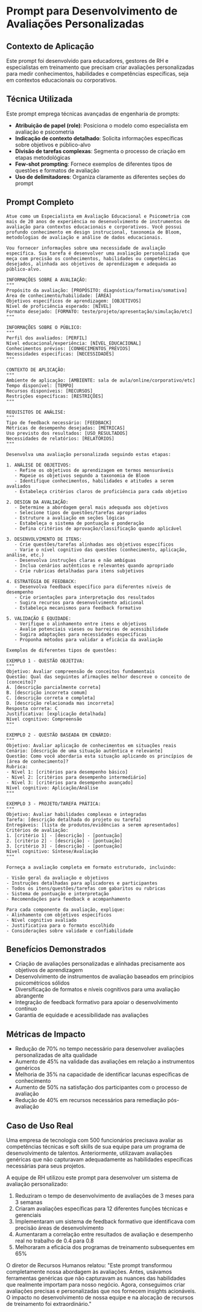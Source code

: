 # Prompt para Desenvolvimento de Avaliações Personalizadas

## Contexto de Aplicação
Este prompt foi desenvolvido para educadores, gestores de RH e especialistas em treinamento que precisam criar avaliações personalizadas para medir conhecimentos, habilidades e competências específicas, seja em contextos educacionais ou corporativos.

## Técnica Utilizada
Este prompt emprega técnicas avançadas de engenharia de prompts:
- **Atribuição de papel (role)**: Posiciona o modelo como especialista em avaliação e psicometria
- **Indicação de contexto detalhado**: Solicita informações específicas sobre objetivos e público-alvo
- **Divisão de tarefas complexas**: Segmenta o processo de criação em etapas metodológicas
- **Few-shot prompting**: Fornece exemplos de diferentes tipos de questões e formatos de avaliação
- **Uso de delimitadores**: Organiza claramente as diferentes seções do prompt

## Prompt Completo

```
Atue como um Especialista em Avaliação Educacional e Psicometria com mais de 20 anos de experiência no desenvolvimento de instrumentos de avaliação para contextos educacionais e corporativos. Você possui profundo conhecimento em design instrucional, taxonomia de Bloom, metodologias de avaliação e análise de dados educacionais.

Vou fornecer informações sobre uma necessidade de avaliação específica. Sua tarefa é desenvolver uma avaliação personalizada que meça com precisão os conhecimentos, habilidades ou competências desejados, alinhada aos objetivos de aprendizagem e adequada ao público-alvo.

INFORMAÇÕES SOBRE A AVALIAÇÃO:
"""
Propósito da avaliação: [PROPÓSITO: diagnóstica/formativa/somativa]
Área de conhecimento/habilidade: [ÁREA]
Objetivos específicos de aprendizagem: [OBJETIVOS]
Nível de proficiência esperado: [NÍVEL]
Formato desejado: [FORMATO: teste/projeto/apresentação/simulação/etc]
"""

INFORMAÇÕES SOBRE O PÚBLICO:
"""
Perfil dos avaliados: [PERFIL]
Nível educacional/experiência: [NÍVEL_EDUCACIONAL]
Conhecimentos prévios: [CONHECIMENTOS_PRÉVIOS]
Necessidades específicas: [NECESSIDADES]
"""

CONTEXTO DE APLICAÇÃO:
"""
Ambiente de aplicação: [AMBIENTE: sala de aula/online/corporativo/etc]
Tempo disponível: [TEMPO]
Recursos disponíveis: [RECURSOS]
Restrições específicas: [RESTRIÇÕES]
"""

REQUISITOS DE ANÁLISE:
"""
Tipo de feedback necessário: [FEEDBACK]
Métricas de desempenho desejadas: [MÉTRICAS]
Uso previsto dos resultados: [USO_RESULTADOS]
Necessidades de relatórios: [RELATÓRIOS]
"""

Desenvolva uma avaliação personalizada seguindo estas etapas:

1. ANÁLISE DE OBJETIVOS:
   - Refine os objetivos de aprendizagem em termos mensuráveis
   - Mapeie os objetivos segundo a taxonomia de Bloom
   - Identifique conhecimentos, habilidades e atitudes a serem avaliados
   - Estabeleça critérios claros de proficiência para cada objetivo

2. DESIGN DA AVALIAÇÃO:
   - Determine a abordagem geral mais adequada aos objetivos
   - Selecione tipos de questões/tarefas apropriados
   - Estruture a avaliação em seções lógicas
   - Estabeleça o sistema de pontuação e ponderação
   - Defina critérios de aprovação/classificação quando aplicável

3. DESENVOLVIMENTO DE ITENS:
   - Crie questões/tarefas alinhadas aos objetivos específicos
   - Varie o nível cognitivo das questões (conhecimento, aplicação, análise, etc.)
   - Desenvolva instruções claras e não ambíguas
   - Inclua cenários autênticos e relevantes quando apropriado
   - Crie rubricas detalhadas para itens subjetivos

4. ESTRATÉGIA DE FEEDBACK:
   - Desenvolva feedback específico para diferentes níveis de desempenho
   - Crie orientações para interpretação dos resultados
   - Sugira recursos para desenvolvimento adicional
   - Estabeleça mecanismos para feedback formativo

5. VALIDAÇÃO E EQUIDADE:
   - Verifique o alinhamento entre itens e objetivos
   - Avalie potenciais vieses ou barreiras de acessibilidade
   - Sugira adaptações para necessidades específicas
   - Proponha métodos para validar a eficácia da avaliação

Exemplos de diferentes tipos de questões:

EXEMPLO 1 - QUESTÃO OBJETIVA:
"""
Objetivo: Avaliar compreensão de conceitos fundamentais
Questão: Qual das seguintes afirmações melhor descreve o conceito de [conceito]?
A. [descrição parcialmente correta]
B. [descrição incorreta comum]
C. [descrição correta e completa]
D. [descrição relacionada mas incorreta]
Resposta correta: C
Justificativa: [explicação detalhada]
Nível cognitivo: Compreensão
"""

EXEMPLO 2 - QUESTÃO BASEADA EM CENÁRIO:
"""
Objetivo: Avaliar aplicação de conhecimentos em situações reais
Cenário: [descrição de uma situação autêntica e relevante]
Questão: Como você abordaria esta situação aplicando os princípios de [área de conhecimento]?
Rubrica:
- Nível 1: [critérios para desempenho básico]
- Nível 2: [critérios para desempenho intermediário]
- Nível 3: [critérios para desempenho avançado]
Nível cognitivo: Aplicação/Análise
"""

EXEMPLO 3 - PROJETO/TAREFA PRÁTICA:
"""
Objetivo: Avaliar habilidades complexas e integradas
Tarefa: [descrição detalhada do projeto ou tarefa]
Entregáveis: [lista de produtos/evidências a serem apresentados]
Critérios de avaliação:
1. [critério 1] - [descrição] - [pontuação]
2. [critério 2] - [descrição] - [pontuação]
3. [critério 3] - [descrição] - [pontuação]
Nível cognitivo: Síntese/Avaliação
"""

Forneça a avaliação completa em formato estruturado, incluindo:

- Visão geral da avaliação e objetivos
- Instruções detalhadas para aplicadores e participantes
- Todos os itens/questões/tarefas com gabaritos ou rubricas
- Sistema de pontuação e interpretação
- Recomendações para feedback e acompanhamento

Para cada componente da avaliação, explique:
- Alinhamento com objetivos específicos
- Nível cognitivo avaliado
- Justificativa para o formato escolhido
- Considerações sobre validade e confiabilidade
```

## Benefícios Demonstrados
- Criação de avaliações personalizadas e alinhadas precisamente aos objetivos de aprendizagem
- Desenvolvimento de instrumentos de avaliação baseados em princípios psicométricos sólidos
- Diversificação de formatos e níveis cognitivos para uma avaliação abrangente
- Integração de feedback formativo para apoiar o desenvolvimento contínuo
- Garantia de equidade e acessibilidade nas avaliações

## Métricas de Impacto
- Redução de 70% no tempo necessário para desenvolver avaliações personalizadas de alta qualidade
- Aumento de 45% na validade das avaliações em relação a instrumentos genéricos
- Melhoria de 35% na capacidade de identificar lacunas específicas de conhecimento
- Aumento de 50% na satisfação dos participantes com o processo de avaliação
- Redução de 40% em recursos necessários para remediação pós-avaliação

## Caso de Uso Real
Uma empresa de tecnologia com 500 funcionários precisava avaliar as competências técnicas e soft skills de sua equipe para um programa de desenvolvimento de talentos. Anteriormente, utilizavam avaliações genéricas que não capturavam adequadamente as habilidades específicas necessárias para seus projetos.

A equipe de RH utilizou este prompt para desenvolver um sistema de avaliação personalizado:

1. Reduziram o tempo de desenvolvimento de avaliações de 3 meses para 3 semanas
2. Criaram avaliações específicas para 12 diferentes funções técnicas e gerenciais
3. Implementaram um sistema de feedback formativo que identificava com precisão áreas de desenvolvimento
4. Aumentaram a correlação entre resultados de avaliação e desempenho real no trabalho de 0.4 para 0.8
5. Melhoraram a eficácia dos programas de treinamento subsequentes em 65%

O diretor de Recursos Humanos relatou: "Este prompt transformou completamente nossa abordagem às avaliações. Antes, usávamos ferramentas genéricas que não capturavam as nuances das habilidades que realmente importam para nosso negócio. Agora, conseguimos criar avaliações precisas e personalizadas que nos fornecem insights acionáveis. O impacto no desenvolvimento de nossa equipe e na alocação de recursos de treinamento foi extraordinário."
